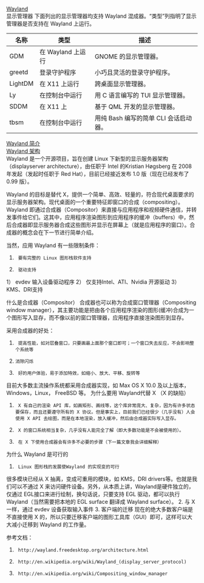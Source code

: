 [Wayland](https://wiki.archlinux.org/index.php/Wayland_(%E7%AE%80%E4%BD%93%E4%B8%AD%E6%96%87))  
显示管理器
下面列出的显示管理器均支持 Wayland 混成器。“类型”列指明了显示管理器是否支持在 Wayland 上运行。

|名称|类型|描述|
|--|--|--|	            
|GDM|	    在 Wayland 上运行	|GNOME 的显示管理器。|
|greetd	|登录守护程序	  |  小巧且灵活的登录守护程序。|
|LightDM|	在 X11 上运行|	    跨桌面显示管理器。|
|Ly	    |在控制台中运行	 |    用 C 语言编写的 TUI 显示管理器。|
|SDDM	|在 X11 上	    |    基于 QML 开发的显示管理器。|
|tbsm	|在控制台中运行|	     用纯 Bash 编写的简单 CLI 会话启动器。|


[Wayland 简介](https://blog.csdn.net/basilc/article/details/8071596)  
[Wayland 架构](https://blog.csdn.net/basilc/article/details/8074837)  
Wayland 是一个开源项目，旨在创建 Linux 下新型的显示服务器架构（displayserver architecture），由任职于 Intel 的Kristian Høgsberg 在 2008 年发起（发起时任职于 Red Hat），目前已经接近发布 1.0 版（现在已经发布了 0.99 版）。

Wayland 的目标是替代 X，提供一个简单、高效、轻量的，符合现代桌面要求的显示服务器架构。现代桌面的一个重要特征即窗口的合成（compositing）。Wayland 即通过合成器（Compositor）来直接与应用程序和视频硬件通信，并转发事件给它们。这其中，应用程序渲染图形到应用程序的缓冲（buffers）中，然后合成器即显示服务器合成这些图形并显示在屏幕上（就是应用程序的窗口）。合成器的概念会在下一节进行简单介绍。

当然，应用 Wayland 有一些限制条件：
1.      要有完整的 Linux 图形栈软件支持
2.      驱动支持
1）  evdev 输入设备驱动程序
2）  仅支持Intel、ATI、Nvidia 开源驱动
3）  KMS、DRI支持

 

什么是合成器（Compositor）
合成器也可以称为合成窗口管理器（Compositing window manager），其主要功能是把由各个应用程序渲染的图形(缓冲)合成为一个图形写入显存，而不像以前的窗口管理器，应用程序直接渲染图形到显存。

采用合成器的好处：
1.      提高性能，如对层叠窗口，只要画最上面那个窗口即可；一个窗口失去反应，不会影响整个系统等
2.     消除闪烁
3.      好的用户体验，易于添加特效，如缩小、放大、平移、旋转等

目前大多数主流操作系统都采用合成器实现，如 Max OS X 10.0 及以上版本，Windows，Linux， FreeBSD 等。
为什么要用 Wayland代替 X （X 的缺陷）
1.      X 有自己的渲染 API 库，如画矩形、画线等，这个库非常庞大、复杂，因为有许多状态要保存，而且还要遵守所有的 X 协议。但是事实上，目前我们已经很少（几乎没有）人会使用 X API 去绘图，而是在本地渲染，放入缓冲，然后由合成器实际写入显存。
2.      X 的窗口系统相当复杂，几乎没有人能完全了解（即大多数功能是不会被使用的）。
3.      在 X 下使用合成器会有许多不必要的步骤（下一篇文章我会详细解释）


为什么 Wayland 是可行的

1.      Linux 图形栈的发展使Wayland 的实现变的可行
很多模块已经从 X 抽离，变成可重用的模块，如 KMS，DRI drivers等。也就是我们可以不通过 X 来访问硬件设备。另外，从本质上讲，Wayland是硬件独立的，仅通过 EGL接口来进行绘制，换句话说，只要支持 EGL 驱动，都可以执行 Wayland（当然需要把本地的 EGL surface 翻译成 Wayland surface）。
2.      与 X 一样，通过 evdev 设备获取输入事件
3.      客户端的迁移
现在的绝大多数客户端是不直接使用 X 的，所以只要迁移客户端的图形工具库（GUI）即可，这样可以大大减小迁移到 Wayland 的工作量。

参考文档：

1.      http://wayland.freedesktop.org/architecture.html

2.      http://en.wikipedia.org/wiki/Wayland_(display_server_protocol)

3.      http://en.wikipedia.org/wiki/Compositing_window_manager